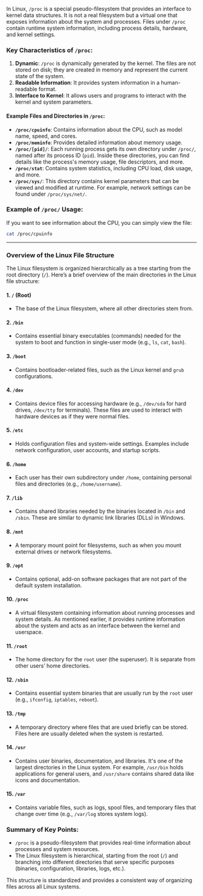 In Linux, `/proc` is a special pseudo-filesystem that provides an interface to kernel data structures. It is not a real filesystem but a virtual one that exposes information about the system and processes. Files under `/proc` contain runtime system information, including process details, hardware, and kernel settings.

### Key Characteristics of `/proc`:
1. **Dynamic**: `/proc` is dynamically generated by the kernel. The files are not stored on disk; they are created in memory and represent the current state of the system.
2. **Readable Information**: It provides system information in a human-readable format.
3. **Interface to Kernel**: It allows users and programs to interact with the kernel and system parameters.

#### Example Files and Directories in `/proc`:
- **`/proc/cpuinfo`**: Contains information about the CPU, such as model name, speed, and cores.
- **`/proc/meminfo`**: Provides detailed information about memory usage.
- **`/proc/[pid]/`**: Each running process gets its own directory under `/proc/`, named after its process ID (`pid`). Inside these directories, you can find details like the process's memory usage, file descriptors, and more.
- **`/proc/stat`**: Contains system statistics, including CPU load, disk usage, and more.
- **`/proc/sys/`**: This directory contains kernel parameters that can be viewed and modified at runtime. For example, network settings can be found under `/proc/sys/net/`.

### Example of `/proc/` Usage:
If you want to see information about the CPU, you can simply view the file:
```bash
cat /proc/cpuinfo
```

---

### Overview of the Linux File Structure

The Linux filesystem is organized hierarchically as a tree starting from the root directory (`/`). Here’s a brief overview of the main directories in the Linux file structure:

#### 1. **`/` (Root)**
   - The base of the Linux filesystem, where all other directories stem from.

#### 2. **`/bin`**
   - Contains essential binary executables (commands) needed for the system to boot and function in single-user mode (e.g., `ls`, `cat`, `bash`).

#### 3. **`/boot`**
   - Contains bootloader-related files, such as the Linux kernel and `grub` configurations.

#### 4. **`/dev`**
   - Contains device files for accessing hardware (e.g., `/dev/sda` for hard drives, `/dev/tty` for terminals). These files are used to interact with hardware devices as if they were normal files.

#### 5. **`/etc`**
   - Holds configuration files and system-wide settings. Examples include network configuration, user accounts, and startup scripts.

#### 6. **`/home`**
   - Each user has their own subdirectory under `/home`, containing personal files and directories (e.g., `/home/username`).

#### 7. **`/lib`**
   - Contains shared libraries needed by the binaries located in `/bin` and `/sbin`. These are similar to dynamic link libraries (DLLs) in Windows.

#### 8. **`/mnt`**
   - A temporary mount point for filesystems, such as when you mount external drives or network filesystems.

#### 9. **`/opt`**
   - Contains optional, add-on software packages that are not part of the default system installation.

#### 10. **`/proc`**
   - A virtual filesystem containing information about running processes and system details. As mentioned earlier, it provides runtime information about the system and acts as an interface between the kernel and userspace.

#### 11. **`/root`**
   - The home directory for the `root` user (the superuser). It is separate from other users’ home directories.

#### 12. **`/sbin`**
   - Contains essential system binaries that are usually run by the `root` user (e.g., `ifconfig`, `iptables`, `reboot`).

#### 13. **`/tmp`**
   - A temporary directory where files that are used briefly can be stored. Files here are usually deleted when the system is restarted.

#### 14. **`/usr`**
   - Contains user binaries, documentation, and libraries. It's one of the largest directories in the Linux system. For example, `/usr/bin` holds applications for general users, and `/usr/share` contains shared data like icons and documentation.

#### 15. **`/var`**
   - Contains variable files, such as logs, spool files, and temporary files that change over time (e.g., `/var/log` stores system logs).

### Summary of Key Points:
- `/proc` is a pseudo-filesystem that provides real-time information about processes and system resources.
- The Linux filesystem is hierarchical, starting from the root (`/`) and branching into different directories that serve specific purposes (binaries, configuration, libraries, logs, etc.).

This structure is standardized and provides a consistent way of organizing files across all Linux systems.
